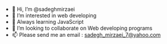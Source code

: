 - 👋 Hi, I’m @sadeghmirzaei
- 👀 I’m interested in web developing
- 🌱 Always learning JavaScript
- 💞️ I’m looking to collaborate on Web developing programs
- 📫 Please send me an email : sadegh_mirzaei_7@yahoo.com

<!---
sadeghmirzaei/sadeghmirzaei is a ✨ special ✨ repository because its `README.md` (this file) appears on your GitHub profile.
You can click the Preview link to take a look at your changes.
--->
